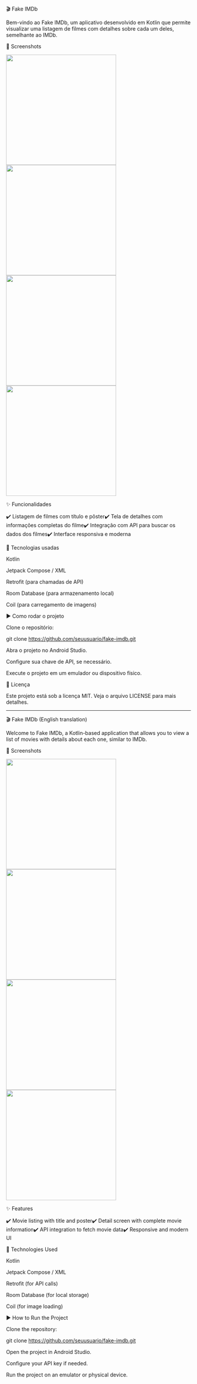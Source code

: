 🎬 Fake IMDb

Bem-vindo ao Fake IMDb, um aplicativo desenvolvido em Kotlin que permite visualizar uma listagem de filmes com detalhes sobre cada um deles, semelhante ao IMDb.


📸 Screenshots

<img src="screenshots/home dark mode.png" width="300"> <img src="screenshots/login dark mode.png" width="300"> 
<img src="screenshots/catalog dark mode.png" width="300"> <img src="screenshots/details dark mode.png" width="300"> 

✨ Funcionalidades

✔️ Listagem de filmes com título e pôster✔️ Tela de detalhes com informações completas do filme✔️ Integração com API para buscar os dados dos filmes✔️ Interface responsiva e moderna

🚀 Tecnologias usadas

Kotlin

Jetpack Compose / XML

Retrofit (para chamadas de API)

Room Database (para armazenamento local)

Coil (para carregamento de imagens)

▶️ Como rodar o projeto

Clone o repositório:

git clone https://github.com/seuusuario/fake-imdb.git

Abra o projeto no Android Studio.

Configure sua chave de API, se necessário.

Execute o projeto em um emulador ou dispositivo físico.

📄 Licença

Este projeto está sob a licença MIT. Veja o arquivo LICENSE para mais detalhes.



---------------------------------------------------------------------------------------------------------------------------------------



🎬 Fake IMDb (English translation)

Welcome to Fake IMDb, a Kotlin-based application that allows you to view a list of movies with details about each one, similar to IMDb.

📸 Screenshots

<img src="screenshots/home light mode.png" width="300"> <img src="screenshots/login light mode.png" width="300"> 
<img src="screenshots/catalog light mode.png" width="300"> <img src="screenshots/details light mode.png" width="300"> 

✨ Features

✔️ Movie listing with title and poster✔️ Detail screen with complete movie information✔️ API integration to fetch movie data✔️ Responsive and modern UI

🚀 Technologies Used

Kotlin

Jetpack Compose / XML

Retrofit (for API calls)

Room Database (for local storage)

Coil (for image loading)

▶️ How to Run the Project

Clone the repository:

git clone https://github.com/seuusuario/fake-imdb.git

Open the project in Android Studio.

Configure your API key if needed.

Run the project on an emulator or physical device.
